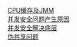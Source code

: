 

&emsp; [CPU缓存及JMM](/docs/java/concurrent/JMM.md)  
&emsp; [并发安全问题产生原因](/docs/java/concurrent/ConcurrencyProblem.md)  
&emsp; [并发安全解决底层](/docs/java/concurrent/ConcurrencySolve.md)  
&emsp; [伪共享问题](/docs/java/concurrent/PseudoSharing.md)  


<!-- 
Java中volatile关键字实现原理
https://www.cnblogs.com/xrq730/p/7048693.html
-->